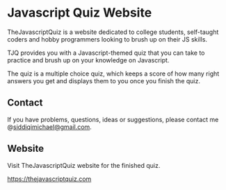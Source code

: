 # Javascript Quiz Website 

TheJavascriptQuiz is a website dedicated to college students, self-taught coders and hobby programmers looking to brush up on their JS skills.

TJQ provides you with a Javascript-themed quiz that you can take to practice and brush up on your knowledge on Javascript.

The quiz is a multiple choice quiz, which keeps a score of how many right answers you get and displays them to you once you finish the quiz.

## Contact

If you have problems, questions, ideas or suggestions, please contact me @siddiqimichael@gmail.com.

## Website

Visit TheJavascriptQuiz website for the finished quiz.

https://thejavascriptquiz.com

